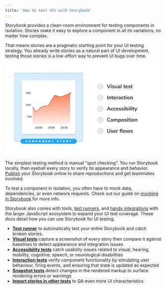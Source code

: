 ```yaml
---
title: 'How to test UIs with Storybook'
---
```


Storybook provides a clean-room environment for testing components in isolation. Stories make it easy to explore a component in all its variations, no matter how complex.

That means stories are a pragmatic starting point for your UI testing strategy. You already write stories as a natural part of UI development, testing those stories is a low-effort way to prevent UI bugs over time.

![Stories are tests](./stories-are-tests-cropped.gif)

The simplest testing method is manual “spot checking”. You run Storybook locally, then eyeball every story to verify its appearance and behavior. [Publish](../sharing/publish-storybook.md) your Storybook online to share reproductions and get teammates involved.

To test a component in isolation, you often have to mock data, dependencies, or even network requests. Check out our guide on [mocking in Storybook](../writing-stories/build-pages-with-storybook.md#mocking-connected-components) for more info.

Storybook also comes with tools, [test runners](./test-runner.md), and [handy integrations](./importing-stories-in-tests.md) with the larger JavaScript ecosystem to expand your UI test coverage. These docs detail how you can use Storybook for UI testing.

- [**Test runner**](./test-runner.md) to automatically test your entire Storybook and catch broken stories.
- [**Visual tests**](./visual-testing.md) capture a screenshot of every story then compare it against baselines to detect appearance and integration issues
- [**Accessibility tests**](./accessibility-testing.md) catch usability issues related to visual, hearing, mobility, cognitive, speech, or neurological disabilities
- [**Interaction tests**](./interaction-testing.md) verify component functionality by simulating user behaviour, firing events, and ensuring that state is updated as expected
- [**Snapshot tests**](./snapshot-testing.md) detect changes in the rendered markup to surface rendering errors or warnings
- [**Import stories in other tests**](./importing-stories-in-tests.md) to QA even more UI characteristics